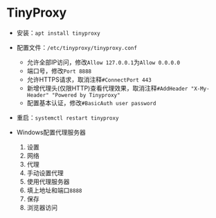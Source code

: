# TinyProxy

- 安装：`apt install tinyproxy`
- 配置文件：`/etc/tinyproxy/tinyproxy.conf`
  - 允许全部IP访问，修改`Allow 127.0.0.1`为`Allow 0.0.0.0`
  - 端口号，修改`Port 8888`
  - 允许HTTPS请求，取消注释`#ConnectPort 443`
  - 新增代理头(仅限HTTP)查看代理效果，取消注释`#AddHeader "X-My-Header" "Powered by Tinyproxy"`
  - 配置基本认证，修改`#BasicAuth user password`
- 重启：`systemctl restart tinyproxy`

- Windows配置代理服务器
  1. 设置
  2. 网络
  3. 代理
  4. 手动设置代理
  5. 使用代理服务器
  6. 填上地址和端口`8888`
  7. 保存
  8. 浏览器访问
